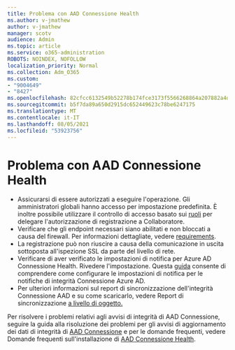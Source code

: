 ```yaml
---
title: Problema con AAD Connessione Health
ms.author: v-jmathew
author: v-jmathew
manager: scotv
audience: Admin
ms.topic: article
ms.service: o365-administration
ROBOTS: NOINDEX, NOFOLLOW
localization_priority: Normal
ms.collection: Adm_O365
ms.custom:
- "9004649"
- "8427"
ms.openlocfilehash: 82cfcc6132549b52278b174fce3173f5566268864a207882a4dd639cb8024ee3
ms.sourcegitcommit: b5f7da89a650d2915dc652449623c78be6247175
ms.translationtype: MT
ms.contentlocale: it-IT
ms.lasthandoff: 08/05/2021
ms.locfileid: "53923756"
---
```

# <a name="problem-with-aad-connect-health"></a>Problema con AAD Connessione Health

- Assicurarsi di essere autorizzati a eseguire l'operazione. Gli amministratori globali hanno accesso per impostazione predefinita. È inoltre possibile utilizzare il controllo di accesso basato sui [ruoli](https://docs.microsoft.com/azure/active-directory/connect-health/active-directory-aadconnect-health-operations) per delegare l'autorizzazione di registrazione a Collaboratore.
- Verificare che gli endpoint necessari siano abilitati e non bloccati a causa del firewall. Per informazioni dettagliate, vedere [requirements](https://docs.microsoft.com/azure/active-directory/hybrid/how-to-connect-health-agent-install).
- La registrazione può non riuscire a causa della comunicazione in uscita sottoposta all'ispezione SSL da parte del livello di rete.
- Verificare di aver verificato le impostazioni di notifica per Azure AD Connessione Health. Rivedere l'impostazione. Questa [guida](https://docs.microsoft.com/azure/active-directory/hybrid/how-to-connect-health-operations) consente di comprendere come configurare le impostazioni di notifica per le notifiche di integrità Connessione Azure AD.
- Per ulteriori informazioni sul report di sincronizzazione dell'integrità Connessione AAD e su come scaricarlo, vedere Report di sincronizzazione [a livello di oggetto.](https://docs.microsoft.com/azure/active-directory/hybrid/how-to-connect-health-sync)

Per risolvere i problemi relativi agli avvisi di integrità di AAD Connessione, seguire la guida alla risoluzione dei problemi per gli avvisi di aggiornamento dei dati di integrità di [AAD Connessione](https://docs.microsoft.com/azure/active-directory/hybrid/how-to-connect-health-data-freshness) e per le domande frequenti, vedere Domande frequenti sull'installazione di [AAD Connessione Health](https://docs.microsoft.com/azure/active-directory/hybrid/reference-connect-health-faq).
